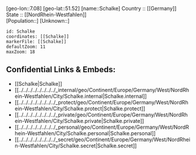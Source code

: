 ﻿---
location: [51.52,7.08] 
mapzoom: [7,12] 
mapmarker: city 
type: City
tags:
- geo/City


SpocWebEntityId: 33992
isDeleted: false
confidential: public

---
[geo-lon::7.08] 
[geo-lat::51.52] 
[name::Schalke] 
Country :: [[Germany]]  
State :: [[NordRhein-Westfahlen]]  
[Population::] 
[Unknown::] 


```leaflet
id: Schalke
coordinates: [[Schalke]] 
markerFile: [[Schalke]] 
defaultZoom: 11 
maxZoom: 18
```


## Confidential Links & Embeds: 
- [[Schalke|Schalke]]  
- [[../../../../../../../../_internal/geo/Continent/Europe/Germany/West/NordRhein-Westfahlen/City/Schalke.internal|Schalke.internal]] 
- [[../../../../../../../../_protect/geo/Continent/Europe/Germany/West/NordRhein-Westfahlen/City/Schalke.protect|Schalke.protect]] 
- [[../../../../../../../../_private/geo/Continent/Europe/Germany/West/NordRhein-Westfahlen/City/Schalke.private|Schalke.private]] 
- [[../../../../../../../../_personal/geo/Continent/Europe/Germany/West/NordRhein-Westfahlen/City/Schalke.personal|Schalke.personal]] 
- [[../../../../../../../../_secret/geo/Continent/Europe/Germany/West/NordRhein-Westfahlen/City/Schalke.secret|Schalke.secret]] 
